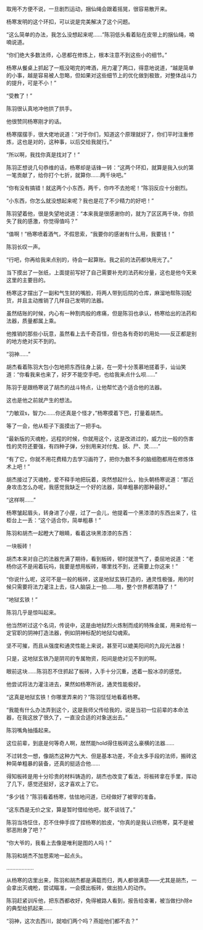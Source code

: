 取用不方便不说，一旦剧烈运动，捆仙绳会跟着摇晃，很容易散开来。

杨寒发明的这个环扣，可以说是完美解决了这个问题。

“这么简单的办法，我怎么没想起来呢……”陈羽低头看着贴在皮带上的捆仙绳，喃喃说道。

“你们绝大多数法师，心思都在修炼上，根本注意不到这些小的细节。”

杨寒从餐桌上抓起了一瓶没喝完的啤酒，用力灌了两口，得意地说道，“越是简单的小事，越是容易被人忽略，但如果对这些细节上的优化做到极致，对整体战斗力的提升，可是不小！”

“受教了！”

陈羽很认真地冲他拱了拱手。

他很赞同杨寒刚才的话。

杨寒摆摆手，很大佬地说道：“对于你们，知道这个原理就好了，你们平时注重修炼，这也是对的，这种事，以后交给我就行。”

“所以啊，我找你真是找对了！”

陈羽正想说几句恭维的话，杨寒却是话锋一转：“这两个环扣，就算是我入伙的第一笔贡献了，给你打个七折，就算你……两千块吧。”

“你有没有搞错！就这两个小东西，两千，你咋不去抢呢！”陈羽反应十分剧烈。

“小东西，你怎么就没想起来呢？我也是花了不少精力的好吧！”

陈羽望着他，很是失望地说道：“本来我是很感谢你的，就为了区区两千块，你损失了我的感激，你觉得值吗？”

“值啊！”杨寒喷着酒气，不假思索，“我要你的感谢有什么用，我要钱！”

陈羽长叹一声。

“行吧，你再给我来点别的，待会一起算账。我之前的法药都快用光了。”

当下摸出了一张纸，上面提前写好了自己需要补充的法药和分量，这也是他今天来这里的主要目的。

杨寒这才摆出了一副和气生财的嘴脸，将两人带到后院的仓库，麻溜地帮陈羽配货，并且主动推销了几样自己发明的法器。

虽然结账的时候，内心有一种割肉般的疼痛，但是陈羽也承认，杨寒给出的法药和法器，质量都属上乘。

他推销的那些小玩意，虽然看上去千奇百怪，但也各有奇妙的用处——反正都是别的地方绝对买不到的。

“羽神……”

胡杰看着陈羽大包小包地把东西往身上装，在一旁十分羡慕地搓着手，讪讪笑道：“你看我来也来了，好歹不能空手吧，也给我来点什么呗……”

陈羽于是跟杨寒说了胡杰的战斗特点，让他帮忙选个适合他的法器。

这也是他之前就产生的想法。

“力敏双s，智力c……你还真是个怪才，”杨寒摸着下巴，打量着胡杰。

等了一会，他从柜子下面摸出了一把手q。

“最新版的灭魂枪，远程的时候，你就用这个，这是改进过的，威力比一般的伤害性的灵符还要强，有四种子弹，分别用来对付鬼、妖、尸、灵……”

“有了它，你就不用花费精力去学习画符了，把你为数不多的脑细胞都用在修炼体术上吧！”

胡杰接过了灭魂枪，爱不释手地把玩着，突然想起什么，抬头朝杨寒说道：“那近身攻击怎么办呢，我感觉我缺乏一个好的法器，简单粗暴的那种最好。”

“这样啊……”

杨寒皱起眉头，转身进了小屋，过了一会儿，他提着一个黑漆漆的东西出来了，往柜台上一丢：“这个适合你，简单粗暴！”

陈羽和胡杰一起瞪大了眼睛，看着这块黑漆漆的东西：

一块板砖！

胡杰本来对自己的法器充满了期待，看到板砖，顿时就泄气了，委屈地说道：“老杨你这不是闹着玩吗，我要是想用板砖，哪里找不到，还需要上你这来！”

“你说什么呢，这可不是一般的板砖，这是地狱玄铁打造的，通灵性极强，用的时候只需要将法力灌注上去，往人脑袋上一拍……啪，整个世界都清静了！”

“地狱玄铁！”

陈羽几乎是惊叫起来。

他当然听过这个名词，传说中，这是由地狱烈火炼制而成的特殊金属，用来给有一定官职的阴神打造法器，例如阴神标配的地狱勾魂索。

坚不可摧，而且从强度和通灵性能上来说，甚至可以媲美阳间的九段光法器！

只是，这地狱玄铁乃是阴司的专属物资，阳间是绝对见不到的啊。

眼前这块……陈羽忍不住抓起了板砖，入手十分沉重，透着一股冰凉的感觉。

他尝试将法力灌注进去，果然如杨寒所说，通灵性能极好。

“这真是地狱玄铁！你哪里弄来的？”陈羽怔怔地看着杨寒。

“我能有什么办法弄到这个，这是我师父传给我的，说是当初一位前辈的本命法器，在我这放了很久了，一直没合适的对象送出去。”

陈羽嘴角抽搐起来。

这位前辈，到底是何等奇人啊，居然能hold得住板砖这么豪横的法器……

不过转念一想，像胡杰这种力气大、但是基本功差，不会太多手段的法师，搬砖这种简单粗暴的装备，还真的挺适合他……

得知板砖是用十分珍贵的材料铸造的，胡杰也改变了看法，将板砖拿在手里，挥动了几下，感觉还挺好，这才喜欢上了它。

“多少钱？”陈羽看着杨寒，怯怯地问道，已经做好了被宰的准备。

“这东西是无价之宝，算是暂时借给他吧，就不谈钱了。”

陈羽当场怔住，忍不住伸手捏了捏杨寒的脸皮，“你真的是我认识杨寒，莫不是被邪恶附身了吧？”

“你大爷的，我看上去像是唯利是图的人吗！”

陈羽和胡杰不加思索地一起点头。

………………

从杨寒的店里出来，陈羽和胡杰都是满载而归，两人都很满意——尤其是胡杰，一会拿出灭魂枪，尝试瞄准，一会摸出板砖，做出拍人的动作。

陈羽赶紧训斥他，把东西都收好，免得被路人看到，报告给查署，被当做扫h除e的典型给抓起来……

“羽神，这次去西川，就咱们两个吗？燕姐他们都不去？”
